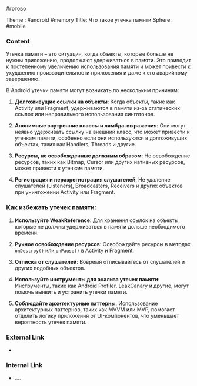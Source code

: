#готово 

Theme :  #android #memory
Title: Что такое утечка памяти
Sphere: #mobile

### Content

Утечка памяти – это ситуация, когда объекты, которые больше не нужны приложению, продолжают удерживаться в памяти. Это приводит к постепенному увеличению использования памяти и может привести к ухудшению производительности приложения и даже к его аварийному завершению.

В Android утечки памяти могут возникать по нескольким причинам:

1. **Долгоживущие ссылки на объекты**: Когда объекты, такие как Activity или Fragment, удерживаются в памяти из-за статических ссылок или неправильного использования синглтонов.
    
2. **Анонимные внутренние классы и лямбда-выражения**: Они могут неявно удерживать ссылку на внешний класс, что может привести к утечкам памяти, особенно если они используются в долгоживущих объектах, таких как Handlers, Threads и другие.
    
3. **Ресурсы, не освобожденные должным образом**: Не освобождение ресурсов, таких как Bitmap, Cursor или других нативных ресурсов, может привести к утечкам памяти.
    
4. **Регистрация и неразрегистрация слушателей**: Не удаление слушателей (Listeners), Broadcasters, Receivers и других объектов при уничтожении Activity или Fragment.
    

### Как избежать утечек памяти:

1. **Используйте WeakReference**: Для хранения ссылок на объекты, которые не должны удерживаться в памяти дольше необходимого времени.
    
2. **Ручное освобождение ресурсов**: Освобождайте ресурсы в методах `onDestroy()` или `onPause()` в Activity и Fragment.
    
3. **Отписка от слушателей**: Вовремя отписывайтесь от слушателей и других подобных объектов.
    
4. **Используйте инструменты для анализа утечек памяти**: Инструменты, такие как Android Profiler, LeakCanary и другие, могут помочь выявить и устранить утечки памяти.
    
5. **Соблюдайте архитектурные паттерны**: Использование архитектурных паттернов, таких как MVVM или MVP, помогает отделить логику приложения от UI-компонентов, что уменьшает вероятность утечек памяти.

### External Link

- 

### Internal Link

- ....